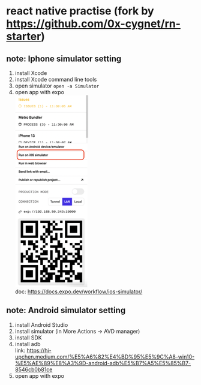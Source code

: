 # react native practise (fork by https://github.com/0x-cygnet/rn-starter)

## note: Iphone simulator setting
1. install Xcode
2. install Xcode command line tools
3. open simulator `open -a Simulator`
4. open app with expo <br>
<img src="./assets/md/open-ios-simulator.png" style="zoom:50%" /> <br>
doc: https://docs.expo.dev/workflow/ios-simulator/

## note: Android simulator setting
1. install Android Studio
2. install simulator (in More Actions -> AVD manager)
3. install SDK
4. install adb <br>
link: https://hi-upchen.medium.com/%E5%A6%82%E4%BD%95%E5%9C%A8-win10-%E5%AE%89%E8%A3%9D-android-adb%E5%B7%A5%E5%85%B7-8546cb0b81ce <br>
5. open app with expo
